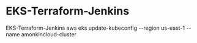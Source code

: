 # EKS-Terraform-Jenkins
EKS-Terraform-Jenkins
aws eks update-kubeconfig --region us-east-1 --name amonkincloud-cluster
